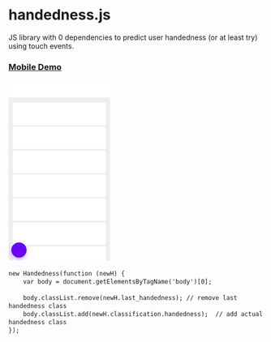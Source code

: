 # handedness.js

JS library with 0 dependencies to predict user handedness (or at least try) using touch events.

### [Mobile Demo](rfsdalotto.github.io/hand.html)
<img src="https://raw.githubusercontent.com/rfsdalotto/handedness-js/master/ss.png" width="200"></img>

```
new Handedness(function (newH) {
    var body = document.getElementsByTagName('body')[0];
    
    body.classList.remove(newH.last_handedness); // remove last handedness class
    body.classList.add(newH.classification.handedness);  // add actual handedness class
});
```
